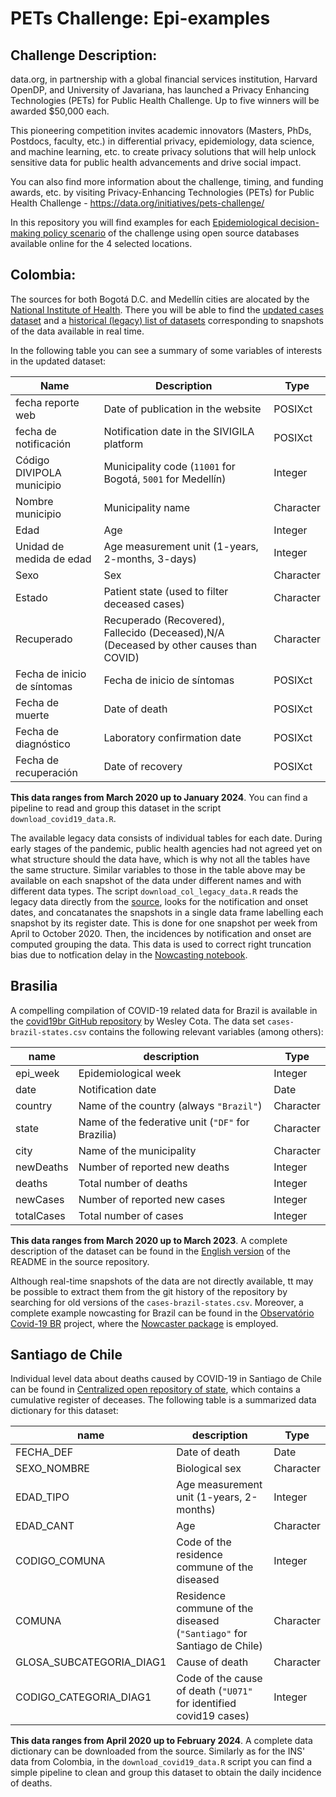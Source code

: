 # PETs Challenge: Epi-examples

## Challenge Description:

data.org, in partnership with a global financial services institution, Harvard OpenDP, and University of Javariana, has launched a Privacy Enhancing Technologies (PETs) for Public Health Challenge. Up to five winners will be awarded $50,000 each.

This pioneering competition invites academic innovators (Masters, PhDs, Postdocs, faculty, etc.) in differential privacy,  epidemiology, data science, and machine learning, etc. to create privacy solutions that will help unlock sensitive data for public health advancements and drive social impact.  

You can also find more information about the challenge, timing, and funding awards, etc. by visiting Privacy-Enhancing Technologies (PETs) for Public Health Challenge - https://data.org/initiatives/pets-challenge/

In this repository you will find examples for each 
[Epidemiological decision-making policy scenario](https://data.org/initiatives/pets-challenge/about/) of the challenge 
using open source databases available online for the 4 selected locations.

## Colombia:

The sources for both Bogotá D.C. and Medellín cities are alocated by the 
[National Institute of Health](https://www.ins.gov.co/Noticias/Paginas/coronavirus-casos.aspx). There you will be able to find the 
[updated cases dataset](https://www.datos.gov.co/Salud-y-Protecci-n-Social/Casos-positivos-de-COVID-19-en-Colombia-/gt2j-8ykr/data) 
and a [historical (legacy) list of datasets](https://www.ins.gov.co/Paginas/Boletines-casos-COVID-19-Colombia.aspx) 
corresponding to snapshots of the data available in real time.

In the following table you can see a summary of 
some variables of interests in the updated dataset:

|Name                     |Description                                            |Type     |
|-------------------------|-------------------------------------------------------|---------|
|fecha reporte web        |Date of publication in the website                     |POSIXct  |
|fecha de notificación    |Notification date in the SIVIGILA platform             |POSIXct  |
|Código DIVIPOLA municipio|Municipality code (`11001` for Bogotá, `5001` for Medellín)|Integer  |
|Nombre municipio         |Municipality name                                      |Character|
|Edad                     |Age                                                    |Integer  |
|Unidad de medida de edad |Age measurement unit (1-years, 2-months, 3-days)       |Integer  |
|Sexo                     |Sex                                                    |Character|
|Estado                   |Patient state (used to filter deceased cases)          |Character|
|Recuperado               |Recuperado (Recovered), Fallecido (Deceased),N/A (Deceased by other causes than COVID)                                                                            |Character|
|Fecha de inicio de síntomas|Fecha de inicio de síntomas                          |POSIXct  |
|Fecha de muerte          |Date of death                                          |POSIXct  |
|Fecha de diagnóstico     |Laboratory confirmation date                           |POSIXct  |
|Fecha de recuperación    |Date of recovery                                       |POSIXct  |

**This data ranges from March 2020 up to January 2024**. You can find a pipeline to read and group this dataset in the script 
`download_covid19_data.R`. 

The available legacy data consists of individual tables for each date. During 
early stages of the pandemic, public health agencies had not agreed yet on what 
structure should the data have, which is why not all the tables have the same 
structure. Similar variables to those in the table above may be available on 
each snapshot of the data under different names and with different data types. 
The script `download_col_legacy_data.R` reads the legacy data directly from the 
[source](https://www.ins.gov.co/Paginas/Boletines-casos-COVID-19-Colombia.aspx), 
looks for the notification and onset dates, and concatanates the snapshots in 
a single data frame labelling each snapshot by its register date. This is done 
for one snapshot per week from April to October 2020. Then, the incidences by 
notification and onset are computed grouping the data. This data is used to 
correct right truncation bias due to notfication delay in the 
[Nowcasting notebook](https://github.com/TRACE-LAC/pet-epi-notebooks/blob/main/notebooks/Nowcasting-EpiNow2.Rmd).

## Brasilia

A compelling compilation of COVID-19 related data for Brazil is available in the
[covid19br GitHub repository](https://github.com/wcota/covid19br) by Wesley Cota.
The data set `cases-brazil-states.csv` contains the following relevant variables
(among others):

| name                            | description                                             | Type      |
|---------------------------------|---------------------------------------------------------|-----------|
| epi_week                        | Epidemiological week                                    | Integer   | 
| date                            | Notification date                                       | Date      |
| country                         | Name of the country (always `"Brazil"`)                 | Character |
| state                           | Name of the federative unit (`"DF"` for Brazilia)       | Character |
| city                            | Name of the municipality                                | Character |
| newDeaths                       | Number of reported new deaths                           | Integer   |
| deaths                          | Total number of deaths                                  | Integer   |
| newCases                        | Number of reported new cases                            | Integer   |
| totalCases                      | Total number of cases                                   | Integer   |

**This data ranges from March 2020 up to March 2023**. A complete description of the dataset can be found in the 
[English version](https://github.com/wcota/covid19br/blob/master/README.en.md) 
of the README in the source repository.

Although real-time snapshots of the data are not directly available, tt may be 
possible to extract them from the git history of the repository by searching for 
old versions of the `cases-brazil-states.csv`. Moreover, a complete example 
nowcasting for Brazil can be found in the 
[Observatório Covid-19 BR](https://github.com/covid19br) project, where the 
[Nowcaster package](https://github.com/covid19br/nowcaster) is employed.

## Santiago de Chile

Individual level data about deaths caused by COVID-19 in Santiago de Chile can 
be found in 
[Centralized open repository of state](https://datos.gob.cl/dataset/8982a05a-91f7-422d-97bc-3eee08fde784),
which contains a cumulative register of deceases. The following table is a 
summarized data dictionary for this dataset:

| name                      | description                                                           | Type      |
|---------------------------|-----------------------------------------------------------------------|-----------|
| FECHA_DEF                 | Date of death                                                         | Date      |
| SEXO_NOMBRE               | Biological sex                                                        | Character |
| EDAD_TIPO                 | Age measurement unit (1-years, 2-months)                              | Integer   |
| EDAD_CANT                 | Age                                                                   | Character |
| CODIGO_COMUNA             | Code of the residence commune of the diseased                         | Integer   |
| COMUNA                    | Residence commune of the diseased (`"Santiago"` for Santiago de Chile)| Character |
| GLOSA_SUBCATEGORIA_DIAG1  | Cause of death                                                        | Character |
| CODIGO_CATEGORIA_DIAG1    | Code of the cause of death (`"U071"` for identified covid19 cases)     | Integer   |

**This data ranges from April 2020 up to February 2024**. A complete data dictionary can be downloaded from the source. Similarly as for 
the INS' data from Colombia, in the `download_covid19_data.R` script you can find
a simple pipeline to clean and group this dataset to obtain the daily incidence 
of deaths.

